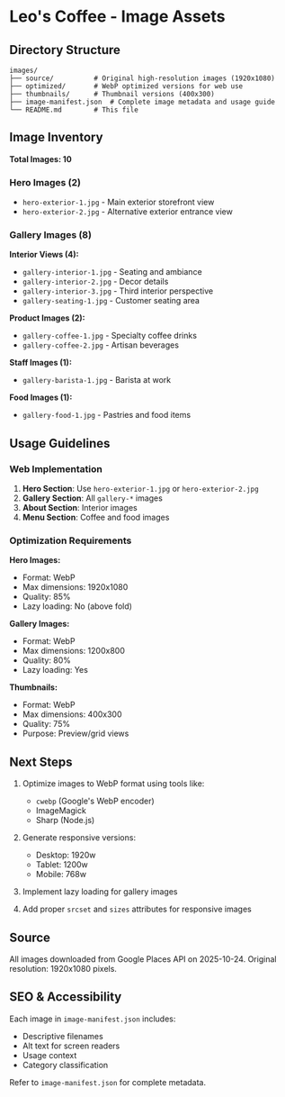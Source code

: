 # Leo's Coffee - Image Assets

## Directory Structure

```
images/
├── source/          # Original high-resolution images (1920x1080)
├── optimized/       # WebP optimized versions for web use
├── thumbnails/      # Thumbnail versions (400x300)
├── image-manifest.json  # Complete image metadata and usage guide
└── README.md        # This file
```

## Image Inventory

**Total Images: 10**

### Hero Images (2)
- `hero-exterior-1.jpg` - Main exterior storefront view
- `hero-exterior-2.jpg` - Alternative exterior entrance view

### Gallery Images (8)

**Interior Views (4):**
- `gallery-interior-1.jpg` - Seating and ambiance
- `gallery-interior-2.jpg` - Decor details
- `gallery-interior-3.jpg` - Third interior perspective
- `gallery-seating-1.jpg` - Customer seating area

**Product Images (2):**
- `gallery-coffee-1.jpg` - Specialty coffee drinks
- `gallery-coffee-2.jpg` - Artisan beverages

**Staff Images (1):**
- `gallery-barista-1.jpg` - Barista at work

**Food Images (1):**
- `gallery-food-1.jpg` - Pastries and food items

## Usage Guidelines

### Web Implementation

1. **Hero Section**: Use `hero-exterior-1.jpg` or `hero-exterior-2.jpg`
2. **Gallery Section**: All `gallery-*` images
3. **About Section**: Interior images
4. **Menu Section**: Coffee and food images

### Optimization Requirements

**Hero Images:**
- Format: WebP
- Max dimensions: 1920x1080
- Quality: 85%
- Lazy loading: No (above fold)

**Gallery Images:**
- Format: WebP
- Max dimensions: 1200x800
- Quality: 80%
- Lazy loading: Yes

**Thumbnails:**
- Format: WebP
- Max dimensions: 400x300
- Quality: 75%
- Purpose: Preview/grid views

## Next Steps

1. Optimize images to WebP format using tools like:
   - `cwebp` (Google's WebP encoder)
   - ImageMagick
   - Sharp (Node.js)

2. Generate responsive versions:
   - Desktop: 1920w
   - Tablet: 1200w
   - Mobile: 768w

3. Implement lazy loading for gallery images

4. Add proper `srcset` and `sizes` attributes for responsive images

## Source

All images downloaded from Google Places API on 2025-10-24.
Original resolution: 1920x1080 pixels.

## SEO & Accessibility

Each image in `image-manifest.json` includes:
- Descriptive filenames
- Alt text for screen readers
- Usage context
- Category classification

Refer to `image-manifest.json` for complete metadata.

